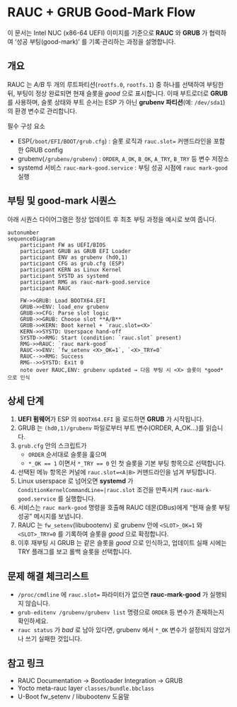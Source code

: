 # RAUC + GRUB Good-Mark Flow

이 문서는 Intel NUC (x86-64 UEFI) 이미지를 기준으로 **RAUC** 와 **GRUB** 가 협력하여 ‘성공 부팅(good-mark)’ 를 기록·관리하는 과정을 설명합니다.

## 개요
RAUC 는 *A/B* 두 개의 루트파티션(`rootfs.0`, `rootfs.1`) 중 하나를 선택하여 부팅한 뒤, 부팅이 정상 완료되면 현재 슬롯을 *good* 으로 표시합니다. 이때 부트로더로 **GRUB** 를 사용하며, 슬롯 상태와 부트 순서는 ESP 가 아닌 **grubenv 파티션**(예: `/dev/sda1`)의 환경 변수로 관리합니다.

필수 구성 요소
- ESP(`/boot/EFI/BOOT/grub.cfg`) : 슬롯 로직과 `rauc.slot=` 커맨드라인을 포함한 GRUB config
- grubenv(`/grubenv/grubenv`) : `ORDER`, `A_OK`, `B_OK`, `A_TRY`, `B_TRY` 등 변수 저장소
- systemd 서비스 `rauc-mark-good.service` : 부팅 성공 시점에 `rauc mark-good` 실행

## 부팅 및 good-mark 시퀀스
아래 시퀀스 다이어그램은 정상 업데이트 후 최초 부팅 과정을 예시로 보여 줍니다.

```mermaid
autonumber
sequenceDiagram
    participant FW as UEFI/BIOS
    participant GRUB as GRUB EFI Loader
    participant ENV as grubenv (hd0,1)
    participant CFG as grub.cfg (ESP)
    participant KERN as Linux Kernel
    participant SYSTD as systemd
    participant RMG as rauc-mark-good.service
    participant RAUC

    FW->>GRUB: Load BOOTX64.EFI
    GRUB->>ENV: load_env grubenv
    GRUB->>CFG: Parse slot logic
    GRUB->>GRUB: Choose slot **A/B**
    GRUB->>KERN: Boot kernel + `rauc.slot=<X>`
    KERN->>SYSTD: Userspace hand-off
    SYSTD->>RMG: Start (condition: `rauc.slot` present)
    RMG->>RAUC: `rauc mark-good`
    RAUC->>ENV: `fw_setenv <X>_OK=1`, `<X>_TRY=0`
    RAUC-->>RMG: Success
    RMG-->>SYSTD: Exit 0
    note over RAUC,ENV: grubenv updated → 다음 부팅 시 <X> 슬롯이 *good* 으로 인식
```

## 상세 단계
1. **UEFI 펌웨어**가 ESP 의 `BOOTX64.EFI` 을 로드하면 **GRUB** 가 시작됩니다.
2. GRUB 는 `(hd0,1)/grubenv` 파일로부터 부트 변수(ORDER, A_OK…)를 읽습니다.
3. `grub.cfg` 안의 스크립트가
   - `ORDER` 순서대로 슬롯을 훑으며
   - `*_OK == 1` 이면서 `*_TRY == 0` 인 첫 슬롯을 기본 부팅 항목으로 선택합니다.
4. 선택된 메뉴 항목은 커널에 `rauc.slot=<A|B>` 커맨드라인을 넘겨 부팅합니다.
5. Linux userspace 로 넘어오면 **systemd** 가 `ConditionKernelCommandLine=|rauc.slot` 조건을 만족시켜 `rauc-mark-good.service` 를 실행합니다.
6. 서비스는 `rauc mark-good` 명령을 호출해 RAUC 데몬(DBus)에게 “현재 슬롯 부팅 성공” 메시지를 보냅니다.
7. RAUC 는 `fw_setenv`(libubootenv) 로 grubenv 안에 `<SLOT>_OK=1` 와 `<SLOT>_TRY=0` 를 기록하여 슬롯을 *good* 으로 확정합니다.
8. 이후 재부팅 시 GRUB 는 같은 슬롯을 *good* 으로 인식하고, 업데이트 실패 시에는 TRY 플래그를 보고 롤백 슬롯을 선택합니다.

## 문제 해결 체크리스트
- `/proc/cmdline` 에 `rauc.slot=` 파라미터가 없으면 **rauc-mark-good** 가 실행되지 않습니다.
- `grub-editenv /grubenv/grubenv list` 명령으로 `ORDER` 등 변수가 존재하는지 확인하세요.
- `rauc status` 가 *bad* 로 남아 있다면, grubenv 에서 `*_OK` 변수가 설정되지 않았거나 쓰기 실패한 것입니다.

## 참고 링크
- RAUC Documentation → Bootloader Integration → GRUB
- Yocto meta-rauc layer `classes/bundle.bbclass`
- U-Boot fw_setenv / libubootenv 도움말 